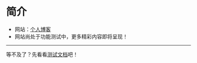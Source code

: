 # 简介

- 网站：[个人博客](https://chang-0420.github.io/#/)
- 网站尚处于功能测试中，更多精彩内容即将呈现！

---

等不及了？先看看[测试文档](contents/test.md)吧！